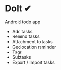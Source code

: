 # DoIt ✔
Android todo app
- Add tasks
- Remind tasks
- Attachment to tasks
- Geolocation reminder
- Tags
- Subtasks
- Export / Import tasks
